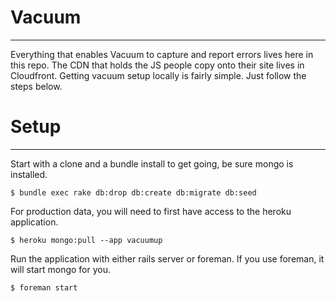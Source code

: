 # Vacuum
--------

Everything that enables Vacuum to capture and report errors lives here in this repo. The CDN that holds the JS people copy onto their site lives in Cloudfront. Getting vacuum setup locally is fairly simple. Just follow the steps below.

# Setup
-------

Start with a clone and a bundle install to get going, be sure mongo is installed.

	$ bundle exec rake db:drop db:create db:migrate db:seed
	
For production data, you will need to first have access to the heroku application.

	$ heroku mongo:pull --app vacuumup
	
Run the application with either rails server or foreman. If you use foreman, it will start mongo for you.

	$ foreman start
	